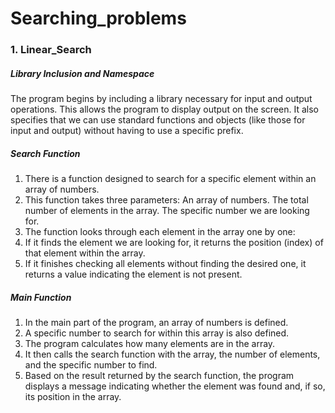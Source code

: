 # Searching_problems

### 1. Linear_Search 

##### Library Inclusion and Namespace

The program begins by including a library necessary for input and output operations. This allows the program to display output on the screen.
It also specifies that we can use standard functions and objects (like those for input and output) without having to use a specific prefix.

##### Search Function

1. There is a function designed to search for a specific element within an array of numbers.
2. This function takes three parameters:
        An array of numbers.
        The total number of elements in the array.
        The specific number we are looking for.
3. The function looks through each element in the array one by one:
4. If it finds the element we are looking for, it returns the position (index) of that element within the array.
5. If it finishes checking all elements without finding the desired one, it returns a value indicating the element is not present.

##### Main Function

1. In the main part of the program, an array of numbers is defined.
2. A specific number to search for within this array is also defined.
3. The program calculates how many elements are in the array.
4. It then calls the search function with the array, the number of elements, and the specific number to find.
5. Based on the result returned by the search function, the program displays a message indicating whether the element was found and, if so, its position in the array.





